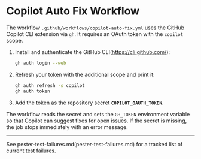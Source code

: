 # Copilot Auto Fix Workflow

The workflow `.github/workflows/copilot-auto-fix.yml` uses the GitHub Copilot CLI extension via `gh`. It requires an OAuth token with the `copilot` scope.

1. Install and authenticate the GitHub CLI(https://cli.github.com/):

   ```bash
   gh auth login --web
   ```

2. Refresh your token with the additional scope and print it:

   ```bash
   gh auth refresh -s copilot
   gh auth token
   ```

3. Add the token as the repository secret **`COPILOT_OAUTH_TOKEN`**.

The workflow reads the secret and sets the `GH_TOKEN` environment variable so that Copilot can suggest fixes for open issues. If the secret is missing, the job stops immediately with an error message.

---

See pester-test-failures.md(pester-test-failures.md) for a tracked list of current test failures.

